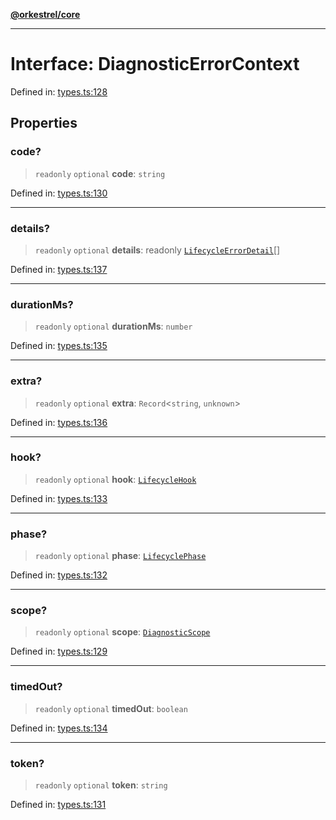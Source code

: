 [**@orkestrel/core**](../index.md)

***

# Interface: DiagnosticErrorContext

Defined in: [types.ts:128](https://github.com/orkestrel/core/blob/ccb170966790f428093f11a71a5646a6e842dbf9/src/types.ts#L128)

## Properties

### code?

> `readonly` `optional` **code**: `string`

Defined in: [types.ts:130](https://github.com/orkestrel/core/blob/ccb170966790f428093f11a71a5646a6e842dbf9/src/types.ts#L130)

***

### details?

> `readonly` `optional` **details**: readonly [`LifecycleErrorDetail`](LifecycleErrorDetail.md)[]

Defined in: [types.ts:137](https://github.com/orkestrel/core/blob/ccb170966790f428093f11a71a5646a6e842dbf9/src/types.ts#L137)

***

### durationMs?

> `readonly` `optional` **durationMs**: `number`

Defined in: [types.ts:135](https://github.com/orkestrel/core/blob/ccb170966790f428093f11a71a5646a6e842dbf9/src/types.ts#L135)

***

### extra?

> `readonly` `optional` **extra**: `Record`\<`string`, `unknown`\>

Defined in: [types.ts:136](https://github.com/orkestrel/core/blob/ccb170966790f428093f11a71a5646a6e842dbf9/src/types.ts#L136)

***

### hook?

> `readonly` `optional` **hook**: [`LifecycleHook`](../type-aliases/LifecycleHook.md)

Defined in: [types.ts:133](https://github.com/orkestrel/core/blob/ccb170966790f428093f11a71a5646a6e842dbf9/src/types.ts#L133)

***

### phase?

> `readonly` `optional` **phase**: [`LifecyclePhase`](../type-aliases/LifecyclePhase.md)

Defined in: [types.ts:132](https://github.com/orkestrel/core/blob/ccb170966790f428093f11a71a5646a6e842dbf9/src/types.ts#L132)

***

### scope?

> `readonly` `optional` **scope**: [`DiagnosticScope`](../type-aliases/DiagnosticScope.md)

Defined in: [types.ts:129](https://github.com/orkestrel/core/blob/ccb170966790f428093f11a71a5646a6e842dbf9/src/types.ts#L129)

***

### timedOut?

> `readonly` `optional` **timedOut**: `boolean`

Defined in: [types.ts:134](https://github.com/orkestrel/core/blob/ccb170966790f428093f11a71a5646a6e842dbf9/src/types.ts#L134)

***

### token?

> `readonly` `optional` **token**: `string`

Defined in: [types.ts:131](https://github.com/orkestrel/core/blob/ccb170966790f428093f11a71a5646a6e842dbf9/src/types.ts#L131)
